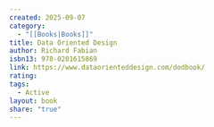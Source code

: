 ```yaml
---
created: 2025-09-07
category:
  - "[[Books|Books]]"
title: Data Oriented Design
author: Richard Fabian
isbn13: 978-0201615869
link: https://www.dataorienteddesign.com/dodbook/
rating:
tags:
  - Active
layout: book
share: "true"
---
```

